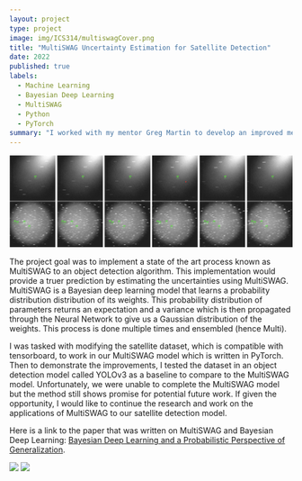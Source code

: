 ```yaml
---
layout: project
type: project
image: img/ICS314/multiswagCover.png
title: "MultiSWAG Uncertainty Estimation for Satellite Detection"
date: 2022
published: true
labels:
  - Machine Learning
  - Bayesian Deep Learning
  - MultiSWAG
  - Python
  - PyTorch
summary: "I worked with my mentor Greg Martin to develop an improved method for satellite detection."
---
```


<div class="text-center p-4">
  <img width="1400px" src="../img/ICS314/mswagimg.png" class="img-thumbnail" >

</div>

The project goal was to implement a state of the art process known as MultiSWAG to an object detection algorithm. This implementation would provide a truer prediction by estimating the uncertainties using MultiSWAG. MultiSWAG is a Bayesian deep learning model that learns a probability distribution distribution of its weights. This probability distribution of parameters returns an expectation and a variance which is then propagated through the Neural Network to give us a Gaussian distribution of the weights. This process is done multiple times and ensembled (hence Multi). 

I was tasked with modifying the satellite dataset, which is compatible with tensorboard, to work in our MultiSWAG model which is written in PyTorch. Then to demonstrate the improvements, I tested the dataset in an object detection model called YOLOv3 as a baseline to compare to the MultiSWAG model. 
Unfortunately, we were unable to complete the MultiSWAG model but the method still shows promise for potential future work. If given the opportunity, I would like to continue the research and work on the applications of MultiSWAG to our satellite detection model. 

Here is a link to the paper that was written on MultiSWAG and Bayesian Deep Learning: [Bayesian Deep Learning and a Probabilistic Perspective of Generalization](https://arxiv.org/abs/2002.08791).

<div class="text-center p-4">
  <img width="200px" src="../img/ICS314/GregandMe.PNG" class="img-thumbnail" >
  <img width="200px" src="../img/ICS314/meAkamai.png" class="img-thumbnail" >

</div>